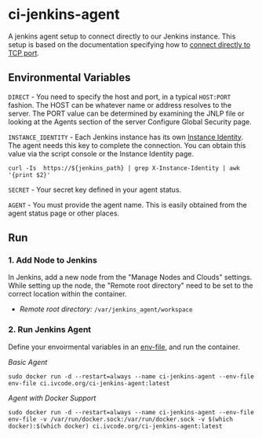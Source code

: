 # ci-jenkins-agent

A jenkins agent setup to connect directly to our Jenkins instance. This setup is based on the documentation specifying how to [connect directly to TCP port](https://github.com/jenkinsci/remoting/blob/master/docs/inbound-agent.md#connect-directly-to-tcp-port).

## Environmental Variables
`DIRECT` - You need to specify the host and port, in a typical `HOST:PORT` fashion. The HOST can be whatever name or address resolves to the server. The PORT value can be determined by examining the JNLP file or looking at the Agents section of the server Configure Global Security page.

`INSTANCE_IDENTITY` - Each Jenkins instance has its own [Instance Identity](https://wiki.jenkins.io/display/JENKINS/Instance+Identity). The agent needs this key to complete the connection. You can obtain this value via the script console or the Instance Identity page.

```
curl -Is  https://${jenkins_path} | grep X-Instance-Identity | awk '{print $2}'
```
 
`SECRET` - Your secret key defined in your agent status.
 
`AGENT` - You must provide the agent name. This is easily obtained from the agent status page or other places.
 
## Run

### 1. Add Node to Jenkins
In Jenkins, add a new node from the "Manage Nodes and Clouds" settings. While setting up the node, the "Remote root directory" need to be set to the correct location within the container.

  - *Remote root directory:* `/var/jenkins_agent/workspace`

### 2. Run Jenkins Agent
Define your envoirmental variables in an [env-file](https://github.com/isaiah-v/ci-jenkins-agent/blob/master/env-file), and run the container.
 
*Basic Agent*
```
sudo docker run -d --restart=always --name ci-jenkins-agent --env-file env-file ci.ivcode.org/ci-jenkins-agent:latest
```

*Agent with Docker Support*
```
sudo docker run -d --restart=always --name ci-jenkins-agent --env-file env-file -v /var/run/docker.sock:/var/run/docker.sock -v $(which docker):$(which docker) ci.ivcode.org/ci-jenkins-agent:latest
```
